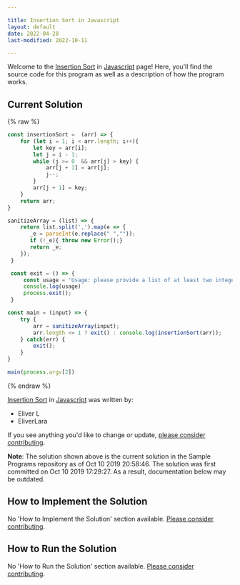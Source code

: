 ```yaml
---

title: Insertion Sort in Javascript
layout: default
date: 2022-04-28
last-modified: 2022-10-11

---
```


Welcome to the [Insertion Sort](https://sampleprograms.io/projects/insertion-sort) in [Javascript](https://sampleprograms.io/languages/javascript) page! Here, you'll find the source code for this program as well as a description of how the program works.

## Current Solution

{% raw %}

```javascript
const insertionSort =  (arr) => {
    for (let i = 1; i < arr.length; i++){
        let key = arr[i];
        let j = i - 1;
        while (j >= 0  && arr[j] > key) {
            arr[j + 1] = arr[j];
            j--;
        }
        arr[j + 1] = key;
    }
    return arr;
}

sanitizeArray = (list) => {
    return list.split(',').map(e => {
       _e = parseInt(e.replace(" ",""));
       if (!_e){ throw new Error();}
       return _e;
    });
 }

 const exit = () => {
     const usage = 'Usage: please provide a list of at least two integers to sort in the format "1, 2, 3, 4, 5"';
     console.log(usage)
     process.exit();
 }

const main = (input) => {
    try {
        arr = sanitizeArray(input);
        arr.length <= 1 ? exit() : console.log(insertionSort(arr));
    } catch(err) {
        exit();
    }
}

main(process.argv[2])
```

{% endraw %}

[Insertion Sort](https://sampleprograms.io/projects/insertion-sort) in [Javascript](https://sampleprograms.io/languages/javascript) was written by:

- Eliver L
- EliverLara

If you see anything you'd like to change or update, [please consider contributing](https://github.com/TheRenegadeCoder/sample-programs).

**Note**: The solution shown above is the current solution in the Sample Programs repository as of Oct 10 2019 20:58:46. The solution was first committed on Oct 10 2019 17:29:27. As a result, documentation below may be outdated.

## How to Implement the Solution

No 'How to Implement the Solution' section available. [Please consider contributing](https://github.com/TheRenegadeCoder/sample-programs-website).

## How to Run the Solution

No 'How to Run the Solution' section available. [Please consider contributing](https://github.com/TheRenegadeCoder/sample-programs-website).